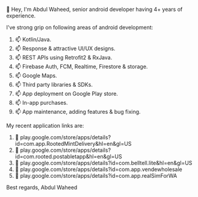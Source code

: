 👀 Hey, I'm Abdul Waheed, senior android developer having  4+ years of experience.

I've strong grip on following areas of android development:
1. 📫 Kotlin/Java.
2. 📫 Response & attractive UI/UX designs.
3. 📫 REST APIs using Retrofit2 & RxJava.
4. 📫 Firebase Auth, FCM, Realtime, Firestore & storage.
5. 📫 Google Maps.
6. 📫 Third party libraries & SDKs.
7. 📫 App deployment on Google Play store.
8. 📫 In-app purchases.
9. 📫 App maintenance, adding features & bug fixing.

My recent application links are:

1. 🌱 play.google.com/store/apps/details?id=com.app.RootedMintDelivery&hl=en&gl=US
2. 🌱 play.google.com/store/apps/details?id=com.rooted.postabletapp&hl=en&gl=US
3. 🌱 play.google.com/store/apps/details?id=com.belltell.lite&hl=en&gl=US
4. 🌱 play.google.com/store/apps/details?id=com.app.vendewholesale
5. 🌱 play.google.com/store/apps/details?id=com.app.realSimForWA

Best regards,
Abdul Waheed


<!---
waheed006/waheed006 is a ✨ special ✨ repository because its `README.md` (this file) appears on your GitHub profile.
You can click the Preview link to take a look at your changes.
--->
